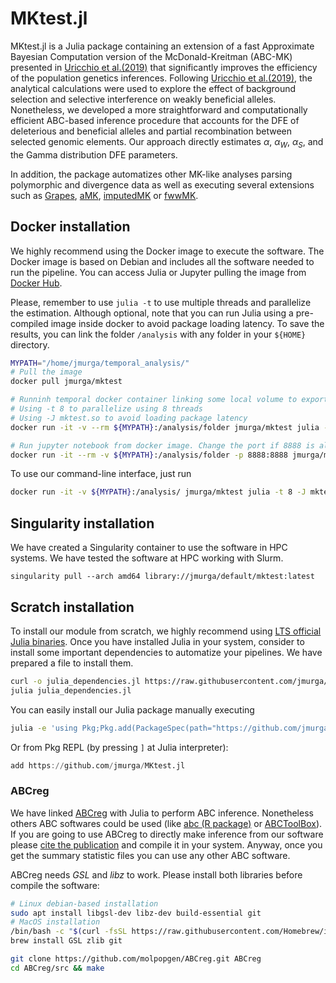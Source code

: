 # MKtest.jl

MKtest.jl is a Julia package containing an extension of a fast Approximate Bayesian Computation version of the McDonald-Kreitman (ABC-MK) presented in [Uricchio et al.(2019)](https://doi.org/10.1038/s41559-019-0890-6) that significantly improves the efficiency of the population genetics inferences. Following [Uricchio et al.(2019)](https://doi.org/10.1038/s41559-019-0890-6), the analytical calculations were used to explore the effect of background selection and selective interference on weakly beneficial alleles. Nonetheless, we developed a more straightforward and computationally efficient ABC-based inference procedure that accounts for the DFE of deleterious and beneficial alleles and partial recombination between selected genomic elements. Our approach directly estimates $\alpha$, $\alpha_W$, $\alpha_S$, and the Gamma distribution DFE parameters. 

In addition, the package automatizes other MK-like analyses parsing polymorphic and divergence data as well as executing several extensions such as [Grapes](https://doi.org/10.1371/journal.pgen.1005774), [aMK](https://doi.org/10.1073/pnas.1220835110), [imputedMK](https://doi.org/10.1093/g3journal/jkac206) or [fwwMK](https://doi.org/10.1038/4151024a).


## Docker installation
We highly recommend using the Docker image to execute the software. The Docker image is based on Debian and includes all the software needed to run the pipeline. You can access Julia or Jupyter pulling the image from [Docker Hub](https://hub.docker.com/r/jmurga/mktest). 

Please, remember to use ```julia -t``` to use multiple threads and parallelize the estimation. Although optional, note that you can run Julia using a pre-compiled image inside docker to avoid package loading latency. To save the results, you can link the folder ```/analysis``` with any folder in your ```${HOME}``` directory.

```bash
MYPATH="/home/jmurga/temporal_analysis/"
# Pull the image
docker pull jmurga/mktest

# Runninh temporal docker container linking some local volume to export data. Consider to create a container.
# Using -t 8 to parallelize using 8 threads
# Using -J mktest.so to avoid loading package latency
docker run -it -v --rm ${MYPATH}:/analysis/folder jmurga/mktest julia -t 8 -J mktest.so

# Run jupyter notebook from docker image. Change the port if 8888 is already used
docker run -it --rm -v ${MYPATH}:/analysis/folder -p 8888:8888 jmurga/mktest /bin/bash -c "jupyter-lab --ip='*' --port=8888 --no-browser --allow-root"
```

To use our command-line interface, just run

```bash
docker run -it -v ${MYPATH}:/analysis/ jmurga/mktest julia -t 8 -J mktest.so /analysis/abcmk_cli.jl
```

## Singularity installation
We have created a Singularity container to use the software in HPC systems. We have tested the software at HPC working with Slurm.

```singularity
singularity pull --arch amd64 library://jmurga/default/mktest:latest
```

## Scratch installation
To install our module from scratch, we highly recommend using [LTS official Julia binaries](https://julialang.org/downloads/). Once you have installed Julia in your system, consider to install some important dependencies to automatize your pipelines. We have prepared a file to install them.

```bash
curl -o julia_dependencies.jl https://raw.githubusercontent.com/jmurga/MKtest.jl/master/scripts/julia_dependencies.jl
julia julia_dependencies.jl
```

You can easily install our Julia package manually executing

```bash
julia -e 'using Pkg;Pkg.add(PackageSpec(path="https://github.com/jmurga/MKtest.jl"))'
```

Or from Pkg REPL (by pressing `]` at Julia interpreter):

```julia
add https://github.com/jmurga/MKtest.jl
```

### ABCreg
We have linked [ABCreg](https://github.com/molpopgen/ABCreg) with Julia to perform ABC inference. Nonetheless others ABC softwares could be used (like [abc (R package)](https://doi.org/10.1111/j.2041-210X.2011.00179.x) or [ABCToolBox](https://doi.org/10.1186/1471-2105-11-116)). If you are going to use ABCreg to directly make inference from our software please [cite the publication](https://doi.org/10.1186/1471-2156-10-35) and compile it in your system. Anyway, once you get the summary statistic files you can use any other ABC software.

ABCreg needs *GSL* and *libz* to work. Please install both libraries before compile the software:

```bash
# Linux debian-based installation
sudo apt install libgsl-dev libz-dev build-essential git
# MacOS installation
/bin/bash -c "$(curl -fsSL https://raw.githubusercontent.com/Homebrew/install/HEAD/install.sh)"
brew install GSL zlib git
```

```bash
git clone https://github.com/molpopgen/ABCreg.git ABCreg
cd ABCreg/src && make
```